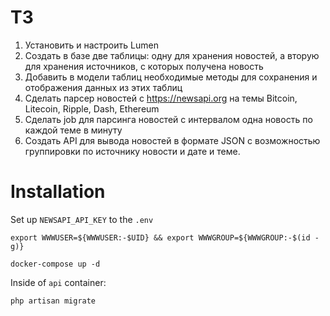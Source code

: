 # ТЗ

1. Установить и настроить Lumen
2. Создать в базе две таблицы: одну для хранения новостей, а вторую для хранения источников, с которых получена новость
3. Добавить в модели таблиц необходимые методы для сохранения и отображения данных из этих таблиц
4. Сделать парсер новостей с https://newsapi.org на темы Bitcoin, Litecoin, Ripple, Dash, Ethereum
5. Сделать job для парсинга новостей с интервалом одна новость по каждой теме в минуту
6. Создать API для вывода новостей в формате JSON с возможностью группировки по источнику новости и дате и теме.

# Installation

Set up `NEWSAPI_API_KEY` to the `.env`
```
export WWWUSER=${WWWUSER:-$UID} && export WWWGROUP=${WWWGROUP:-$(id -g)}

docker-compose up -d
```

Inside of `api` container:
```
php artisan migrate
```
